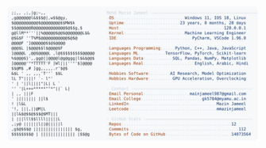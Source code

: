 <picture>
  <source srcset="https://raw.githubusercontent.com/mmazinjameel/mmazinjameel/main/dark_mode.svg?v=1754172615" media="(prefers-color-scheme: dark)">
  <img src="https://raw.githubusercontent.com/mmazinjameel/mmazinjameel/main/light_mode.svg?v=1754172615">
</picture>
